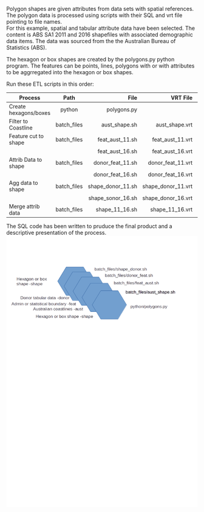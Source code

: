 Polygon shapes are given attributes from data sets with spatial references. The polygon data is processed using scripts with their SQL and vrt file pointing to file names.  
For this example, spatial and tabular attribute data have been selected. The content is ABS SA1 2011 and 2016 shapefiles with associated demographic data items. The data was sourced from the the Australian Bureau of Statistics (ABS).

The hexagon or box shapes are created by the polygons.py python program. The features can be points, lines, polygons with or with attributes to be aggrregated into the hexagon or box shapes.

Run these ETL scripts in this order:

| Process               | Path          | File              | VRT File           | SQL File           |
| --------------------- |:-------------:| -----------------:|-------------------:|-------------------:|
| Create hexagons/boxes | python        | polygons.py       |                    |
| Filter to Coastline   | batch_files   | aust_shape.sh     | aust_shape.vrt     | aust_shape.sql     |
| Feature cut to shape  | batch_files   | feat_aust_11.sh   | feat_aust_11.vrt   | feat_aust_11.sql   |
|                       |               | feat_aust_16.sh   | feat_aust_16.vrt   | feat_aust_16.sql   |
| Attrib Data to shape  | batch_files   | donor_feat_11.sh  | donor_feat_11.vrt  | donor_feat_11.sql  |
|                       |               | donor_feat_16.sh  | donor_feat_16.vrt  | donor_feat_16.sql  |
| Agg data to shape     | batch_files   | shape_donor_11.sh | shape_donor_11.vrt | shape_donor_11.sql |
|                       |               | shape_sonor_16.sh | shape_donor_16.vrt | shape_donor_16.sql |
| Merge attrib data     | batch_files   | shape_11_16.sh    | shape_11_16.vrt    | shape_11_16.SQL    |

The SQL code has been written to pruduce the final product and a descriptive presentation of the process.
![alt text](https://raw.githubusercontent.com/gisisfun/map_polygons/master/batch_files/processes.png "Logo Title Text 1")

